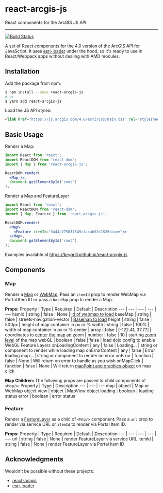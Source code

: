# react-arcgis-js
React components for the ArcGIS JS API

***

[![Build Status](https://travis-ci.org/brygrill/react-arcgis-js.svg?branch=master)](https://travis-ci.org/brygrill/react-arcgis-js)

A set of React components for the 4.0 version of the ArcGIS API for JavaScript. It uses [esri-loader](https://github.com/Esri/esri-loader) under the hood, so it's ready to use in React/Webpack apps without dealing with AMD modules.

## Installation
Add the package from npm:
```bash
$ npm install --save react-arcgis-js
# or
$ yarn add react-arcgis-js
```

Load the JS API styles:
```html
<link href="https://js.arcgis.com/4.6/esri/css/main.css" rel="stylesheet">
```

## Basic Usage
Render a Map:
```jsx
import React from 'react';
import ReactDOM from 'react-dom';
import { Map } from 'react-arcgis-js';

ReactDOM.render(
  <Map />,
  document.getElementById('root')
);
```

Render a Map and FeatureLayer
```jsx
import React from 'react';
import ReactDOM from 'react-dom';
import { Map, Feature } from 'react-arcgis-js';

ReactDOM.render(
  <Map>
    <Feature itemId="8444e275037549c1acab02d2626daaee"/>
  </Map>,
  document.getElementById('root')
);
```
Examples available at https://brygrill.github.io/react-arcgis-js

## Components
### Map
Render a [Map](https://developers.arcgis.com/javascript/latest/api-reference/esri-Map.html) or [WebMap](https://developers.arcgis.com/javascript/latest/api-reference/esri-WebMap.html). Pass an `itemId` prop to render WebMap via Portal Item ID or pass a `baseMap` prop to render a Map.

__Props:__
Property | Type | Required | Default | Description
--- | --- | --- | --- | ---
itemId | string | false | None | [Id of webmap to load](https://developers.arcgis.com/javascript/latest/api-reference/esri-WebMap.html#portalItem)
baseMap | string | false | streets-navigation-vector | [Basemap to load](https://developers.arcgis.com/javascript/latest/api-reference/esri-Map.html#basemap)
height | string | false | 500px | height of map container in px or %
width | string | false | 100% | width of map container in px or %
center | array | false | [-122.41, 37.77] | coordinates to [center the map on](https://developers.arcgis.com/javascript/latest/api-reference/esri-views-MapView.html#center)
zoom | number | false | 10 | starting [zoom level](https://developers.arcgis.com/javascript/latest/api-reference/esri-views-MapView.html#zoom) of the map
webGL | boolean | false | false | load dojo config to enable WebGL Feature Layers
onLoadingContent | any | false | Loading... | string or component to render while loading map
onErrorContent | any | false | Error loading map... | string or component to render on error
onError | function | false | None | Will return on error to handle as you wish
onMapClick | function | false | None | Will return [mapPoint and graphics object](https://developers.arcgis.com/javascript/latest/api-reference/esri-views-MapView.html#HitTestResult) on map click

__Map Children:__
The following props are passed to child components of `<Map/>`:
Property | Type | Description
--- | --- | ---
map | object | Map or WebMap object
view | object | MapView object
loading | boolean | loading status
error | boolean | error status

### Feature
Render a [FeatureLayer](https://developers.arcgis.com/javascript/latest/api-reference/esri-layers-FeatureLayer.html) as a child of `<Map/>` component. Pass a `url` prop to render via service URL or `itemId` to render via Portal Item ID.

__Props:__
Property | Type | Required | Default | Description
--- | --- | --- | --- | ---
url | string | false | None | render FeatureLayer via service URL
itemId | string | false | None | render FeatureLayer via Portal Item ID

## Acknowledgments
Wouldn't be possible without these projects:
- [react-arcgis](https://github.com/nicksenger/react-arcgis)
- [esri-loader](https://github.com/Esri/esri-loader)

